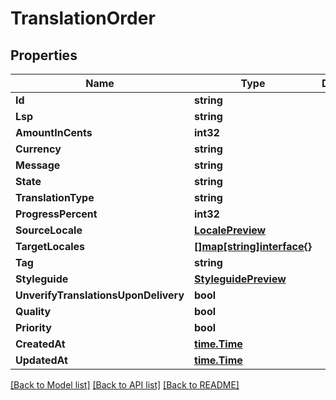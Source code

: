 # TranslationOrder

## Properties

Name | Type | Description | Notes
------------ | ------------- | ------------- | -------------
**Id** | **string** |  | [optional] 
**Lsp** | **string** |  | [optional] 
**AmountInCents** | **int32** |  | [optional] 
**Currency** | **string** |  | [optional] 
**Message** | **string** |  | [optional] 
**State** | **string** |  | [optional] 
**TranslationType** | **string** |  | [optional] 
**ProgressPercent** | **int32** |  | [optional] 
**SourceLocale** | [**LocalePreview**](locale_preview.md) |  | [optional] 
**TargetLocales** | [**[]map[string]interface{}**](object.md) |  | [optional] 
**Tag** | **string** |  | [optional] 
**Styleguide** | [**StyleguidePreview**](styleguide_preview.md) |  | [optional] 
**UnverifyTranslationsUponDelivery** | **bool** |  | [optional] 
**Quality** | **bool** |  | [optional] 
**Priority** | **bool** |  | [optional] 
**CreatedAt** | [**time.Time**](time.Time.md) |  | [optional] 
**UpdatedAt** | [**time.Time**](time.Time.md) |  | [optional] 

[[Back to Model list]](../README.md#documentation-for-models) [[Back to API list]](../README.md#documentation-for-api-endpoints) [[Back to README]](../README.md)


